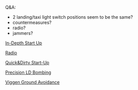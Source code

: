 Q&A:
- 2 landing/taxi light switch positions seem to be the same?
- countermeasures?
- radio?
- jammers?

[In-Depth Start Up](https://youtu.be/hf5Dax8sIVE?si=D4hjpyaqm9BE2bRm)

[Radio](https://youtu.be/nagSMapqKio?si=_XJeDN1W4LW0xtSp)

[Quick&Dirty Start-Up](https://www.youtube.com/watch?v=AQWl-H6hEDc)

[Precision LD Bombing](https://youtu.be/dnkXSQzq90k?si=OWVNjBKLzQjkmOnJ)

[Viggen Ground Avoidance](https://www.youtube.com/watch?v=G2wH95IbiTE)

